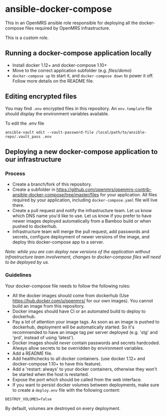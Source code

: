 ansible-docker-compose
=========

This in an OpenMRS ansible role responsible for deploying all the docker-compose files
required by OpenMRS infrastructure.

This is a custom role.  

## Running a docker-compose application locally

  - Install docker 1.12+ and docker-compose 1.10+
  - Move to the correct application subfolder (e.g. _files/demo_)
  - `docker-compose up` to start it, and `docker-compose down` to power it off.
  Follow more details on the README file.  


## Editing encrypted files

You may find `.env` encrypted files in this repository. An `env.template` file should display the environment variables available. 


To edit the .env file
```
ansible-vault edit --vault-password-file /local/path/to/ansible-repo/.vault_pass .env
```

## Deploying a new docker-compose application to our infrastructure
  
### Process   
  - Create a branch/fork of this repository. 
  - Create a subfolder in <https://github.com/openmrs/openmrs-contrib-ansible-docker-compose/tree/master/files>
  for your application. All files required by your application, including `docker-compose.yaml` file will live there. 
  - Create a pull request and notify the infrastructure team. 
  Let us know which DNS name you'd like to use. 
  Let us know if you prefer to have newer images deployed automatically from a Bamboo build or when pushed to dockerhub. 
  - Infrastructure team will merge the pull request, add passwords and secrets, configure 
  deployment of newer versions of the image, and deploy this docker-compose app to a server.
  
_Note: while you are can deploy new versions of the application without infrastructure team involvement, 
  changes to docker-compose files will need to be deployed by us._
 
### Guidelines 
 Your docker-compose file needs to follow the following rules:
  
  - All the docker images should come from dockerhub
  (Use <https://hub.docker.com/u/openmrs/> for our own images).
  You cannot build an image from this repository. 
  - Docker images should have CI or an automated build to deploy to dockerhub.
  - Pay a lot of attention your image tags. As soon as an image is pushed to dockerhub, 
  deployment will be automatically started. So it's recommended to have an image tag per server 
  deployed (e.g. 'stg' and 'prd', instead of using 'latest'). 
  - Docker images should _never_ contain passwords and secrets hardcoded. 
  Always allow secrets to be overridden by environment variables. 
  - Add a README file. 
  - Add healthchecks to all docker containers. 
  (use docker 1.12+ and docker-compose 1.10+ to have this feature).
  - Add a 'restart: always' to your docker containers, otherwise
  they won't be started when the host is restarted. 
  - Expose the port which should be called from the web interface.
  - If you want to persist docker volumes between deployments, make sure to create a `deploy.env`
  file with the following content:

  `DESTROY_VOLUMES=false`

  By default, volumes are destroyed on every deployment.
